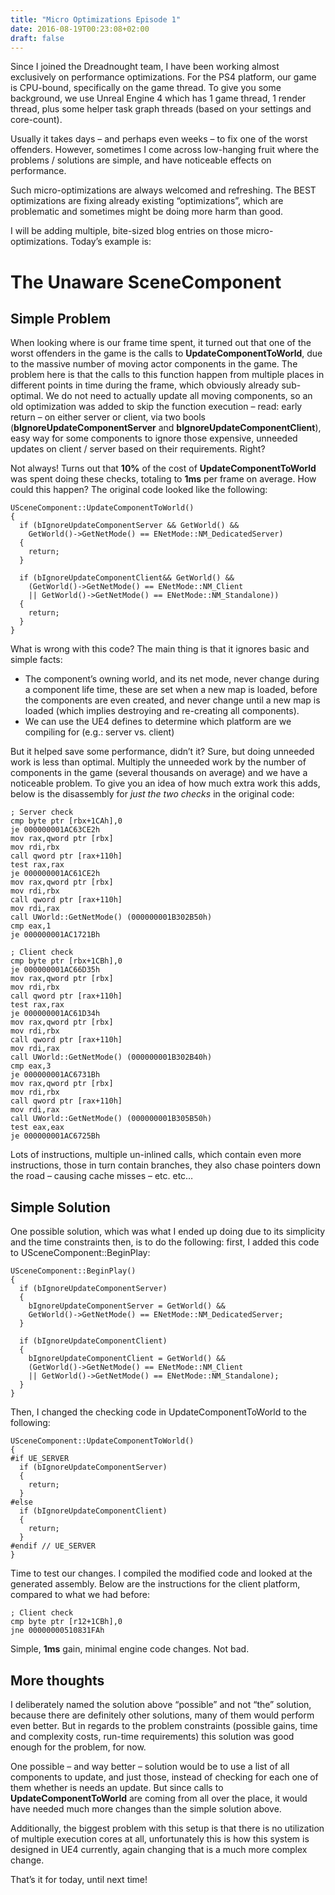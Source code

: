 ```yaml
---
title: "Micro Optimizations Episode 1"
date: 2016-08-19T00:23:08+02:00
draft: false
---
```


Since I joined the Dreadnought team, I have been working almost exclusively on performance optimizations. For the PS4 platform, our game is CPU-bound, specifically on the game thread. To give you some background, we use Unreal Engine 4 which has 1 game thread, 1 render thread, plus some helper task graph threads (based on your settings and core-count).

Usually it takes days – and perhaps even weeks – to fix one of the worst offenders. However, sometimes I come across low-hanging fruit where the problems / solutions are simple, and have noticeable effects on performance.

Such micro-optimizations are always welcomed and refreshing. The BEST optimizations are fixing already existing “optimizations”, which are problematic and sometimes might be doing more harm than good.

I will be adding multiple, bite-sized blog entries on those micro-optimizations. Today’s example is:

# The Unaware SceneComponent

## Simple Problem

When looking where is our frame time spent, it turned out that one of the worst offenders in the game is the calls to __UpdateComponentToWorld__, due to the massive number of moving actor components in the game. The problem here is that the calls to this function happen from multiple places in different points in time during the frame, which obviously already sub-optimal. We do not need to actually update all moving components, so an old optimization was added to skip the function execution – read: early return – on either server or client, via two bools (__bIgnoreUpdateComponentServer__ and __bIgnoreUpdateComponentClient__), easy way for some components to ignore those expensive, unneeded updates on client / server based on their requirements. Right?

Not always! Turns out that __10%__ of the cost of __UpdateComponentToWorld__ was spent doing these checks, totaling to __1ms__ per frame on average. How could this happen? The original code looked like the following:

```	
USceneComponent::UpdateComponentToWorld()
{
  if (bIgnoreUpdateComponentServer && GetWorld() &&
    GetWorld()->GetNetMode() == ENetMode::NM_DedicatedServer)
  {
    return;
  }
 
  if (bIgnoreUpdateComponentClient&& GetWorld() &&
    (GetWorld()->GetNetMode() == ENetMode::NM_Client
    || GetWorld()->GetNetMode() == ENetMode::NM_Standalone))
  {
    return;
  }
}
```

What is wrong with this code? The main thing is that it ignores basic and simple facts:

- The component’s owning world, and its net mode, never change during a component life time, these are set when a new map is loaded, before the components are even created, and never change until a new map is loaded (which implies destroying and re-creating all components).
- We can use the UE4 defines to determine which platform are we compiling for (e.g.: server vs. client)

But it helped save some performance, didn’t it? Sure, but doing unneeded work is less than optimal. Multiply the unneeded work by the number of components in the game (several thousands on average) and we have a noticeable problem. To give you an idea of how much extra work this adds, below is the disassembly for _just the two checks_ in the original code:

```
; Server check
cmp byte ptr [rbx+1CAh],0
je 000000001AC63CE2h
mov rax,qword ptr [rbx]
mov rdi,rbx
call qword ptr [rax+110h]
test rax,rax
je 000000001AC61CE2h
mov rax,qword ptr [rbx]
mov rdi,rbx
call qword ptr [rax+110h]
mov rdi,rax
call UWorld::GetNetMode() (000000001B302B50h)
cmp eax,1
je 000000001AC1721Bh

; Client check
cmp byte ptr [rbx+1CBh],0
je 000000001AC66D35h
mov rax,qword ptr [rbx]
mov rdi,rbx
call qword ptr [rax+110h]
test rax,rax
je 000000001AC61D34h
mov rax,qword ptr [rbx]
mov rdi,rbx
call qword ptr [rax+110h]
mov rdi,rax
call UWorld::GetNetMode() (000000001B302B40h)
cmp eax,3
je 000000001AC6731Bh
mov rax,qword ptr [rbx]
mov rdi,rbx
call qword ptr [rax+110h]
mov rdi,rax
call UWorld::GetNetMode() (000000001B305B50h)
test eax,eax
je 000000001AC6725Bh
```

Lots of instructions, multiple un-inlined calls, which contain even more instructions, those in turn contain branches, they also chase pointers down the road – causing cache misses – etc. etc…


## Simple Solution

One possible solution, which was what I ended up doing due to its simplicity and the time constraints then, is to do the following: first, I added this code to USceneComponent::BeginPlay:
```	
USceneComponent::BeginPlay()
{
  if (bIgnoreUpdateComponentServer)
  {
    bIgnoreUpdateComponentServer = GetWorld() &&
    GetWorld()->GetNetMode() == ENetMode::NM_DedicatedServer;
  }
 
  if (bIgnoreUpdateComponentClient)
  {
    bIgnoreUpdateComponentClient = GetWorld() &&
    (GetWorld()->GetNetMode() == ENetMode::NM_Client
    || GetWorld()->GetNetMode() == ENetMode::NM_Standalone);
  }
}
```

Then, I changed the checking code in UpdateComponentToWorld to the following:
```	
USceneComponent::UpdateComponentToWorld()
{
#if UE_SERVER
  if (bIgnoreUpdateComponentServer)
  {
    return;
  }
#else
  if (bIgnoreUpdateComponentClient)
  {
    return;
  }
#endif // UE_SERVER
}
```

Time to test our changes. I compiled the modified code and looked at the generated assembly. Below are the instructions for the client platform, compared to what we had before:
```
; Client check
cmp byte ptr [r12+1CBh],0
jne 00000000510831FAh
```

Simple, __1ms__ gain, minimal engine code changes. Not bad.

## More thoughts

I deliberately named the solution above “possible” and not “the” solution, because there are definitely other solutions, many of them would perform even better. But in regards to the problem constraints (possible gains, time and complexity costs, run-time requirements) this solution was good enough for the problem, for now.

One possible – and way better – solution would be to use a list of all components to update, and just those, instead of checking for each one of them whether is needs an update. But since calls to __UpdateComponentToWorld__ are coming from all over the place, it would have needed much more changes than the simple solution above.

Additionally, the biggest problem with this setup is that there is no utilization of multiple execution cores at all, unfortunately this is how this system is designed in UE4 currently, again changing that is a much more complex change.

That’s it for today, until next time!